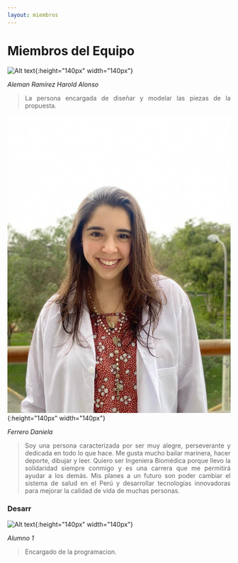 ```yaml
---
layout: miembros
---
```

# Miembros del Equipo

![Alt text](/miembros/disenador.jpg){:height="140px" width="140px"}

*Aleman Ramírez Harold Alonso*
><div style="text-align: justify"> La persona encargada de diseñar y modelar las piezas de la propuesta.</div>

![Alt text](/miembros/danielaF.jpg){:height="140px" width="140px"}

*Ferrero Daniela*
><div style="text-align: justify">Soy una persona caracterizada por ser muy alegre, perseverante y dedicada en todo lo que hace. Me gusta mucho bailar marinera, hacer deporte, dibujar y leer. Quiero ser Ingeniera Biomédica porque llevo la solidaridad siempre conmigo y es una carrera que me permitirá ayudar a los demás. Mis planes a un futuro son poder cambiar el sistema de salud en el Perú y desarrollar tecnologías innovadoras para mejorar la calidad de vida de muchas personas.</div>

### Desarr
![Alt text](/miembros/desarrollador.jpg){:height="140px" width="140px"}

*Alumno 1*
><div style="text-align: justify"> Encargado de la programacion.</div>

